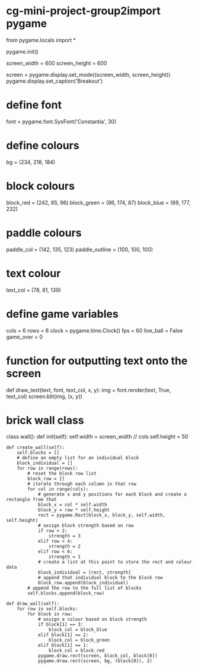# cg-mini-project-group2import pygame
from pygame.locals import *

pygame.init()

screen_width = 600
screen_height = 600

screen = pygame.display.set_mode((screen_width, screen_height))
pygame.display.set_caption('Breakout')

# define font
font = pygame.font.SysFont('Constantia', 30)

# define colours
bg = (234, 218, 184)
# block colours
block_red = (242, 85, 96)
block_green = (86, 174, 87)
block_blue = (69, 177, 232)
# paddle colours
paddle_col = (142, 135, 123)
paddle_outline = (100, 100, 100)
# text colour
text_col = (78, 81, 139)

# define game variables
cols = 6
rows = 6
clock = pygame.time.Clock()
fps = 60
live_ball = False
game_over = 0


# function for outputting text onto the screen
def draw_text(text, font, text_col, x, y):
    img = font.render(text, True, text_col)
    screen.blit(img, (x, y))


# brick wall class
class wall():
    def _init_(self):
        self.width = screen_width // cols
        self.height = 50

    def create_wall(self):
        self.blocks = []
        # define an empty list for an individual block
        block_individual = []
        for row in range(rows):
            # reset the block row list
            block_row = []
            # iterate through each column in that row
            for col in range(cols):
                # generate x and y positions for each block and create a rectangle from that
                block_x = col * self.width
                block_y = row * self.height
                rect = pygame.Rect(block_x, block_y, self.width, self.height)
                # assign block strength based on row
                if row < 2:
                    strength = 3
                elif row < 4:
                    strength = 2
                elif row < 6:
                    strength = 1
                # create a list at this point to store the rect and colour data
                block_individual = [rect, strength]
                # append that individual block to the block row
                block_row.append(block_individual)
            # append the row to the full list of blocks
            self.blocks.append(block_row)

    def draw_wall(self):
        for row in self.blocks:
            for block in row:
                # assign a colour based on block strength
                if block[1] == 3:
                    block_col = block_blue
                elif block[1] == 2:
                    block_col = block_green
                elif block[1] == 1:
                    block_col = block_red
                pygame.draw.rect(screen, block_col, block[0])
                pygame.draw.rect(screen, bg, (block[0]), 2)
